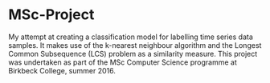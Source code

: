 # MSc-Project

My attempt at creating a classification model for labelling time series data samples. It makes use of the k-nearest neighbour algorithm 
and the Longest Common Subsequence (LCS) problem as a similarity measure. This project was undertaken as part of the MSc Computer Science
programme at Birkbeck College, summer 2016.
